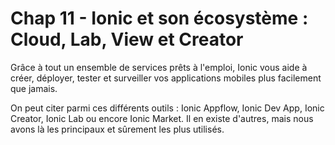 # Chap 11 - Ionic et son écosystème : Cloud, Lab, View et Creator

Grâce à tout un ensemble de services prêts à l'emploi, Ionic vous aide à créer, déployer, tester et surveiller vos applications mobiles plus facilement que jamais.

On peut citer parmi ces différents outils : Ionic Appflow, Ionic Dev App, Ionic Creator, Ionic Lab ou encore Ionic Market. Il en existe d'autres, mais nous avons là les principaux et sûrement les plus utilisés.
